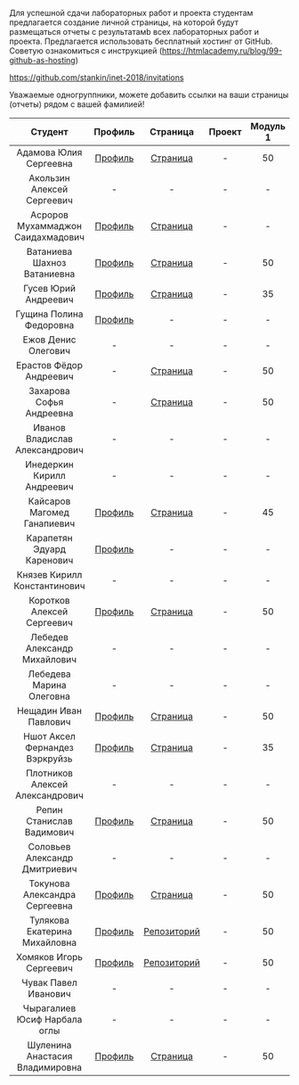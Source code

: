 
Для успешной сдачи лабораторных работ и проекта студентам предлагается создание личной страницы, на которой будут размещаться отчеты c результатамb всех лабораторных работ и проекта.
Предлагается использовать бесплатный хостинг от GitHub. Советую ознакомиться с инструкцией (https://htmlacademy.ru/blog/99-github-as-hosting)


https://github.com/stankin/inet-2018/invitations

Уважаемые одногруппники, можете добавить ссылки на ваши страницы (отчеты) рядом с вашей фамилией!

| Студент |  Профиль | Страница | Проект | Модуль 1 | Модуль 2 |
| :---:   |  :-:   |   :-:    |  :-:   |    :-:   |   :-:    |
| Адамова	Юлия	Сергеевна | [Профиль](https://github.com/YuliaAdamova)  | [Страница](https://YuliaAdamova.github.io) | - | 50 | 50 |
| Акользин	Алексей	Сергеевич | -  | - | - | - | - |
| Асроров	Мухаммаджон	Саидахмадович |[Профиль](https://github.com/hohsdop)  | [Страница](https://hohsdop.github.io) | - | - | - |
| Ватаниева	Шахноз	Ватаниевна | [Профиль](https://github.com/Vatanieva)  | [Страница]( https://Vatanieva.github.io/Vatanieva/Index.html) | - | 50 | - |
| Гусев	Юрий	Андреевич | [Профиль](https://github.com/gusev-stankin-idm1804)  | [Страница](https://gusev-stankin-idm1804.github.io/) | - | 35 | - |
| Гущина	Полина	Федоровна | [Профиль](https://github.com/norowaretta)  | - | - | - | - |
| Ежов	Денис	Олегович | -  | - | - | - | - |
| Ерастов	Фёдор	Андреевич | -  | [Страница](https://erastov.github.io/) | - | 50 | 50 |
| Захарова	Софья	Андреевна | -  | [Страница](https://sofiazakharova.github.io/Zakharova2018-19github.io/index6.html) | - | 50 | 45 |
| Иванов	Владислав	Александрович | -  | - | - | - | - |
| Инедеркин	Кирилл	Андреевич | -  | - | - | - | - |
| Кайсаров	Магомед	Ганапиевич | [Профиль](https://github.com/kaysarov)  | [Страница](https://kaysarov.github.io )| - | 45 | 50 |
| Карапетян	Эдуард	Каренович  | [Профиль](https://github.com/eduardkarapetyan1997)  | - | - | - | - |
| Князев	Кирилл	Константинович | -  | - | - | - | - |
| Коротков	Алексей	Сергеевич | [Профиль](https://github.com/Zato4ka)  | [Страница](https://github.com/Zato4ka/Zato4ka.github.io) | - | 50 | 50 |
| Лебедев	Александр	Михайлович | -  | - | - | - | - |
| Лебедева	Марина	Олеговна | -  | - | - | - | - |
| Нещадин	Иван	Павлович | [Профиль](https://github.com/exitialis) | [Страница](https://exitialis.github.io/) | - | 50 | 50 |
| Ншот	Аксел Фeрнандез Вэркруйзь | [Профиль](https://github.com/axelnchot)   | [Страница](https://github.com/axelnchot/Axelnchot.github.io) | - | 35 | 35 |
| Плотников	Алексей	Александрович | - | - | - | - | - |
| Репин	Станислав	Вадимович | [Профиль](https://github.com/Stasofan) | [Страница](https://stasofan.github.io/) | - | 50 | 50 |
| Соловьев	Александр	Дмитриевич | - | - | - | - | - |
| Токунова	Александра	Сергеевна | [Профиль](https://github.com/SashulyaT) | [Страница](https://sashulyat.github.io/) | - | 50 | 50 |
| Тулякова	Екатерина	Михайловна | [Профиль](https://github.com/katerina10210) | [Репозиторий](https://github.com/katerina10210/et_lab_web.github.io) | - | 50 | 50 |
| Хомяков	Игорь	Сергеевич | [Профиль](https://github.com/igorWEBdeveloper) | [Репозиторий](https://github.com/igorWEBdeveloper/igorkh.github.io) | - | 50 | 50 |
| Чувак	Павел	Иванович | - | - | - | - | - |
| Чырагалиев	Юсиф	Нарбала оглы | - | - | - | - | - |
| Шуленина	Анастасия	Владимировна | [Профиль](https://github.com/asay1515) | [Страница]( https://asay1515.github.io/) | - | 50 | 50 |
